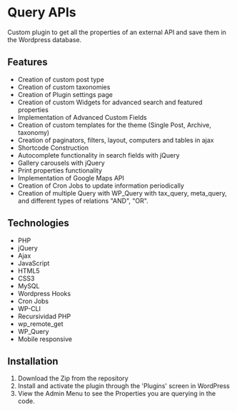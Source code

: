 # Query APIs
Custom plugin to get all the properties of an external API and save them in the Wordpress database.

## Features 
- Creation of custom post type
- Creation of custom taxonomies
- Creation of Plugin settings page
- Creation of custom Widgets for advanced search and featured properties
- Implementation of Advanced Custom Fields
- Creation of custom templates for the theme (Single Post, Archive, taxonomy)
- Creation of paginators, filters, layout, computers and tables in ajax
- Shortcode Construction
- Autocomplete functionality in search fields with jQuery
- Gallery carousels with jQuery
- Print properties functionality
- Implementation of Google Maps API
- Creation of Cron Jobs to update information periodically
- Creation of multiple Query with WP_Query with tax_query, meta_query, and different types of relations "AND", "OR".

## Technologies
- PHP
- jQuery
- Ajax
- JavaScript
- HTML5
- CSS3
- MySQL
- Wordpress Hooks
- Cron Jobs
- WP-CLI
- Recursividad PHP
- wp_remote_get
- WP_Query
- Mobile responsive

## Installation

1. Download the Zip from the repository
1. Install and activate the plugin through the 'Plugins' screen in WordPress
1. View the Admin Menu to see the Properties you are querying in the code.
